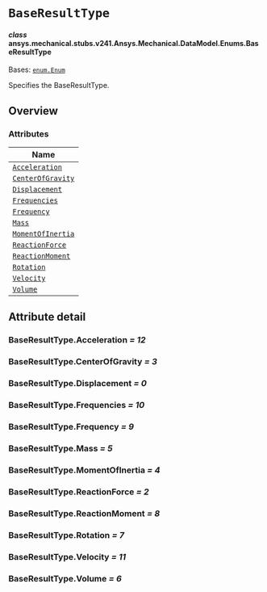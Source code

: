 # `BaseResultType`

<a id="ansys.mechanical.stubs.v241.Ansys.Mechanical.DataModel.Enums.BaseResultType"></a>

#### *class* ansys.mechanical.stubs.v241.Ansys.Mechanical.DataModel.Enums.BaseResultType

Bases: [`enum.Enum`](https://docs.python.org/3/library/enum.html#enum.Enum)

Specifies the BaseResultType.

<!-- !! processed by numpydoc !! -->

<a id="overview"></a>

## Overview

### Attributes

| Name |
| ------------------------------------------------------ |
| [`Acceleration`](#BaseResultType.Acceleration) |
| [`CenterOfGravity`](#BaseResultType.CenterOfGravity) |
| [`Displacement`](#BaseResultType.Displacement) |
| [`Frequencies`](#BaseResultType.Frequencies) |
| [`Frequency`](#BaseResultType.Frequency) |
| [`Mass`](#BaseResultType.Mass) |
| [`MomentOfInertia`](#BaseResultType.MomentOfInertia) |
| [`ReactionForce`](#BaseResultType.ReactionForce) |
| [`ReactionMoment`](#BaseResultType.ReactionMoment) |
| [`Rotation`](#BaseResultType.Rotation) |
| [`Velocity`](#BaseResultType.Velocity) |
| [`Volume`](#BaseResultType.Volume) |

<a id="attribute-detail"></a>

## Attribute detail

<a id="BaseResultType.Acceleration"></a>

### BaseResultType.Acceleration *= 12*

<a id="BaseResultType.CenterOfGravity"></a>

### BaseResultType.CenterOfGravity *= 3*

<a id="BaseResultType.Displacement"></a>

### BaseResultType.Displacement *= 0*

<a id="BaseResultType.Frequencies"></a>

### BaseResultType.Frequencies *= 10*

<a id="BaseResultType.Frequency"></a>

### BaseResultType.Frequency *= 9*

<a id="BaseResultType.Mass"></a>

### BaseResultType.Mass *= 5*

<a id="BaseResultType.MomentOfInertia"></a>

### BaseResultType.MomentOfInertia *= 4*

<a id="BaseResultType.ReactionForce"></a>

### BaseResultType.ReactionForce *= 2*

<a id="BaseResultType.ReactionMoment"></a>

### BaseResultType.ReactionMoment *= 8*

<a id="BaseResultType.Rotation"></a>

### BaseResultType.Rotation *= 7*

<a id="BaseResultType.Velocity"></a>

### BaseResultType.Velocity *= 11*

<a id="BaseResultType.Volume"></a>

### BaseResultType.Volume *= 6*


